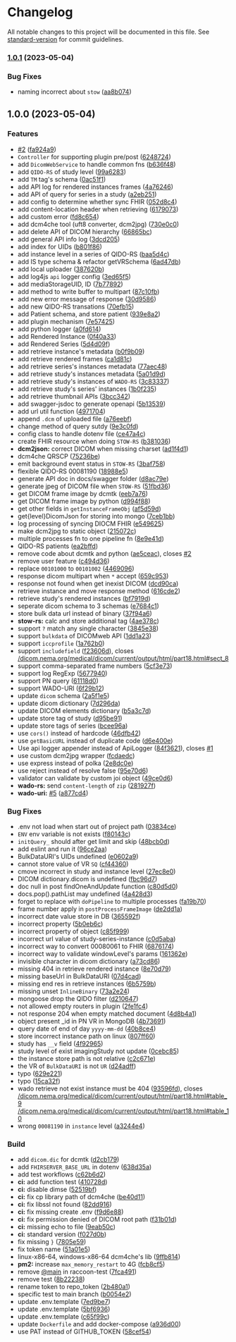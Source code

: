 # Changelog

All notable changes to this project will be documented in this file. See [standard-version](https://github.com/conventional-changelog/standard-version) for commit guidelines.

### [1.0.1](https://github.com/Chinlinlee/raccoon-dicom/compare/v1.0.0...v1.0.1) (2023-05-04)


### Bug Fixes

* naming incorrect about `stow` ([aa8b074](https://github.com/Chinlinlee/raccoon-dicom/commit/aa8b074233908005994382acef03a90b8bdb854c))

## 1.0.0 (2023-05-04)


### Features

* [#2](https://github.com/Chinlinlee/raccoon-dicom/issues/2) ([fa924a9](https://github.com/Chinlinlee/raccoon-dicom/commit/fa924a9253e63345cf641f585d889d5eabbc3977))
* `Controller` for supporting plugin pre/post ([6248724](https://github.com/Chinlinlee/raccoon-dicom/commit/62487248700aea3aba48ba725023a49c67733d03))
* add `DicomWebService` to handle common fns ([b636f48](https://github.com/Chinlinlee/raccoon-dicom/commit/b636f4885a9e3f836354d84d3d64e36c537994ab))
* add `QIDO-RS` of study level ([99a6283](https://github.com/Chinlinlee/raccoon-dicom/commit/99a62839f9ae09077064df5551f3481384808fa9))
* add `TM` tag's schema ([0ac51f1](https://github.com/Chinlinlee/raccoon-dicom/commit/0ac51f1dbb886ca584a84666b6aa7ee2f1e535e1))
* add API log for rendered instances frames ([4a76246](https://github.com/Chinlinlee/raccoon-dicom/commit/4a76246592fb9694221539556064f3d9d01c53fb))
* add API of query for series in a study ([a2eb251](https://github.com/Chinlinlee/raccoon-dicom/commit/a2eb251f2469a7470769d7c92796d13427cc6791))
* add config to determine whether sync FHIR ([052d8c4](https://github.com/Chinlinlee/raccoon-dicom/commit/052d8c4fac1abcae276b92581f132c94c875c1cf))
* add content-location header when retrieving ([6179073](https://github.com/Chinlinlee/raccoon-dicom/commit/6179073805b4066ca77268564aff8e78dc601ba6))
* add custom error ([fd8c654](https://github.com/Chinlinlee/raccoon-dicom/commit/fd8c6549c933e3031faf6108914d2db6074af2d7))
* add dcm4che tool (uft8 converter, dcm2jpg) ([730e0c0](https://github.com/Chinlinlee/raccoon-dicom/commit/730e0c057c151c7b9e995a6e54d76f8ba309c7a8))
* add delete API of DICOM hierarchy ([66865bc](https://github.com/Chinlinlee/raccoon-dicom/commit/66865bc472d29369a40dc67ff46d7043012ce282))
* add general API info log ([3dcd205](https://github.com/Chinlinlee/raccoon-dicom/commit/3dcd2052e88de6a2cb23892424ed3788028b3978))
* add index for UIDs ([b801f86](https://github.com/Chinlinlee/raccoon-dicom/commit/b801f86d61dfb637371bb557c6007a2ea254cd13))
* add instance level in a series of QIDO-RS ([baa5d4c](https://github.com/Chinlinlee/raccoon-dicom/commit/baa5d4c62d8bd9b14dcc8520058e49fe743ca6f0))
* add IS type schema & refactor getVRSchema ([6ad47db](https://github.com/Chinlinlee/raccoon-dicom/commit/6ad47db2734d5ca03f160a8febe05a23f001772b))
* add local uploader ([387620b](https://github.com/Chinlinlee/raccoon-dicom/commit/387620b34ba9a0c7ee33cfea87a7474d09de7ee4))
* add log4js `api` logger config ([3ed65f5](https://github.com/Chinlinlee/raccoon-dicom/commit/3ed65f587fbd8111f83a2a88d109b79527fec72d))
* add mediaStorageUID, ID ([7b77892](https://github.com/Chinlinlee/raccoon-dicom/commit/7b77892c42c25dfa509bd02723f6c9fa7ba1bde8))
* add method to write buffer to multipart ([87c10fb](https://github.com/Chinlinlee/raccoon-dicom/commit/87c10fb4afd1e0c20cae43338c93f5d7420ba6ee))
* add new error message of response ([30d9586](https://github.com/Chinlinlee/raccoon-dicom/commit/30d95861633c6c1e6f6ebe44a78eba30a246b336))
* add new QIDO-RS transations ([70efb15](https://github.com/Chinlinlee/raccoon-dicom/commit/70efb156bf9e65e5c200f0479f25fc6b44eb9804))
* add Patient schema, and store patient ([939e8a2](https://github.com/Chinlinlee/raccoon-dicom/commit/939e8a2a3ae7c589359b982181d23f96874f42b8))
* add plugin mechanism ([7e57425](https://github.com/Chinlinlee/raccoon-dicom/commit/7e57425434895ae2f4562a09ae77178ebfc05835))
* add python logger ([a0fd614](https://github.com/Chinlinlee/raccoon-dicom/commit/a0fd6146ca9bef039155370c5a54378cbabe05b3))
* add Rendered Instance ([0f40a33](https://github.com/Chinlinlee/raccoon-dicom/commit/0f40a337c7a9a67e578435c1a0b8f7dac7410f01))
* add Rendered Series ([5d4d09f](https://github.com/Chinlinlee/raccoon-dicom/commit/5d4d09ffa4e793582ef6f7d360eda2b815af0993))
* add retrieve instance's metadata ([b0f9b09](https://github.com/Chinlinlee/raccoon-dicom/commit/b0f9b09309dc6cc55816ce904f43c62252d07528))
* add retrieve rendered frames ([ca1d81c](https://github.com/Chinlinlee/raccoon-dicom/commit/ca1d81c768099d4d5cd31c1c9a8479fc14a8f378))
* add retrieve series's instances metadata ([77aec48](https://github.com/Chinlinlee/raccoon-dicom/commit/77aec48ed25563c1a11a55484b23a785f0c19709))
* add retrieve study's instances metadata ([5a01d9d](https://github.com/Chinlinlee/raccoon-dicom/commit/5a01d9db8dd3357a9b0abbb57b695a000e7f81ec))
* add retrieve study's instances of `WADO-RS` ([3c83337](https://github.com/Chinlinlee/raccoon-dicom/commit/3c83337313362c1d9e2d91db5bc72c1f4a6f12eb))
* add retrieve study's series' instances ([1b0f235](https://github.com/Chinlinlee/raccoon-dicom/commit/1b0f235e047d387bf3868c3ce8d32c12afd1ab20))
* add retrieve thumbnail APIs ([3bcc342](https://github.com/Chinlinlee/raccoon-dicom/commit/3bcc342169a49a4086cea71b067d12bb5de36505))
* add swagger-jsdoc to generate openapi ([5b13539](https://github.com/Chinlinlee/raccoon-dicom/commit/5b1353983345c6eeede28844ac51a44a5c222869))
* add url util function ([4971704](https://github.com/Chinlinlee/raccoon-dicom/commit/4971704cad77ca50b4a77ddb15d2e7511e54182d))
* append `.dcm` of uploaded file ([a76eebf](https://github.com/Chinlinlee/raccoon-dicom/commit/a76eebfbdaa3baf702d171a5bc647a5c7bc122be))
* change method of query sutdy ([9e3c0fd](https://github.com/Chinlinlee/raccoon-dicom/commit/9e3c0fd7fdce43a5fb543a57a5b25735ba2f28be))
* config class to handle dotenv file ([ce47a4c](https://github.com/Chinlinlee/raccoon-dicom/commit/ce47a4c2be533b2e21a261c8c38b1946c4592475))
* create FHIR resource when doing `STOW-RS` ([b381036](https://github.com/Chinlinlee/raccoon-dicom/commit/b381036c8a3ec6c5a431a8094faecf404d7e4f45))
* **dcm2json:** correct DICOM when missing charset ([ad1f4d1](https://github.com/Chinlinlee/raccoon-dicom/commit/ad1f4d1c62ffbd20cbc575a01898c9cb5709b297))
* dcm4che QRSCP ([75236be](https://github.com/Chinlinlee/raccoon-dicom/commit/75236be29338409c5ec50dc8e7034c6cf84b20b4))
* emit background event status in `STOW-RS` ([3baf758](https://github.com/Chinlinlee/raccoon-dicom/commit/3baf758c6edb1cd5dac74db3abf85c33985ab9df))
* flexible QIDO-RS 00081190 ([18988e5](https://github.com/Chinlinlee/raccoon-dicom/commit/18988e580472db8e0bacc204a2a939f79ceb6ca7))
* generate API doc in docs/swagger folder ([d8ac79e](https://github.com/Chinlinlee/raccoon-dicom/commit/d8ac79e3224c278033d557b605a7da82a2c13423))
* generate jpeg of DICOM file when `STOW-RS` ([51fbd36](https://github.com/Chinlinlee/raccoon-dicom/commit/51fbd3613d356df89438fb70ec4a879b121a4e52))
* get DICOM frame image by dcmtk ([eeb7a76](https://github.com/Chinlinlee/raccoon-dicom/commit/eeb7a7607f996829f8bd80627131653e6fb303e8))
* get DICOM frame image by python ([d994f88](https://github.com/Chinlinlee/raccoon-dicom/commit/d994f8881de2bfbc1e984eae5b977ddf7a4418eb))
* get other fields in `getInstanceFrameObj` ([af5d59d](https://github.com/Chinlinlee/raccoon-dicom/commit/af5d59d9690920cb67959daa5ad57e16e5d40e81))
* get{level}DicomJson for storing into mongo ([7ceb1bb](https://github.com/Chinlinlee/raccoon-dicom/commit/7ceb1bb016320bad503107f5e13f4e26e953cd26))
* log processing of syncing DIOCM FHIR ([e549625](https://github.com/Chinlinlee/raccoon-dicom/commit/e54962511a18195c2023cf6ff4d725fa7c99db50))
* make dcm2jpg to static object ([215072c](https://github.com/Chinlinlee/raccoon-dicom/commit/215072c4c660d6313b63dd0a949832e4c78c9c61))
* multiple processes fn to one pipeline fn ([8e9e41d](https://github.com/Chinlinlee/raccoon-dicom/commit/8e9e41d93febfeb872c79c02ea286d14c3b52efd))
* QIDO-RS patients ([ea2bffd](https://github.com/Chinlinlee/raccoon-dicom/commit/ea2bffdb5ebdc32942bb84cec86f68906470ff6d))
* remove code about dcmtk and python ([ae5ceac](https://github.com/Chinlinlee/raccoon-dicom/commit/ae5ceac6bd28b2fd7c69df98d4921bf4ab311473)), closes [#2](https://github.com/Chinlinlee/raccoon-dicom/issues/2)
* remove user feature ([c494d36](https://github.com/Chinlinlee/raccoon-dicom/commit/c494d367c62180d89e164312ce7bcb534fac9640))
* replace `00101000`  to `00101002` ([4469096](https://github.com/Chinlinlee/raccoon-dicom/commit/4469096bc2ce25f538ecb68c97666d2e25fd2e9e))
* response dicom multipart when `*` accept ([659c953](https://github.com/Chinlinlee/raccoon-dicom/commit/659c953a2a04edb015f7e30039145f2c04f23f2c))
* response not found when get inexist DICOM ([dcd90ca](https://github.com/Chinlinlee/raccoon-dicom/commit/dcd90ca643e1c1e38111e2519ae5916887f4bc2b))
* retrieve instance and move response method ([616cde2](https://github.com/Chinlinlee/raccoon-dicom/commit/616cde2258506559ecdabe4683bbbc8cde8535c4))
* retrieve study's rendered instances ([bf7919d](https://github.com/Chinlinlee/raccoon-dicom/commit/bf7919d825db353096e4eaeee356b7a792e9f79d))
* seperate dicom schema to 3 schemas ([e7684c1](https://github.com/Chinlinlee/raccoon-dicom/commit/e7684c19fd576dd51e4fa189111be8beafb1f591))
* store bulk data url instead of binary ([37f94a6](https://github.com/Chinlinlee/raccoon-dicom/commit/37f94a6650328724d8837834c2fc889ed82e8f88))
* **stow-rs:** calc and store additional tag ([4ae378c](https://github.com/Chinlinlee/raccoon-dicom/commit/4ae378c40e9cc08070d154a87cfb85127f8a04a3))
* support `?` match any single character ([3845e38](https://github.com/Chinlinlee/raccoon-dicom/commit/3845e389b7df545d118f376831d3dd02f5fc0d50))
* support `bulkdata` of DICOMweb API ([1dd1a23](https://github.com/Chinlinlee/raccoon-dicom/commit/1dd1a23956e0c4520d6a865b4717df24bfe22e64))
* support `iccprofile` ([1a762b0](https://github.com/Chinlinlee/raccoon-dicom/commit/1a762b0240671d21c99b1a7cf7e8bb30905af772))
* support `includefield` ([f23606d](https://github.com/Chinlinlee/raccoon-dicom/commit/f23606d65d01ee63adfec110e1d4db47206ec6e0)), closes [/dicom.nema.org/medical/dicom/current/output/html/part18.html#sect_8](https://github.com/Chinlinlee//dicom.nema.org/medical/dicom/current/output/html/part18.html/issues/sect_8)
* support comma-separated frame numbers ([5cf3e73](https://github.com/Chinlinlee/raccoon-dicom/commit/5cf3e736c994289cdd7bb6d93aafc0d6f3f1147a))
* support log RegExp ([5677940](https://github.com/Chinlinlee/raccoon-dicom/commit/56779400925429c01e742b36a26cfbfa4fd5a09c))
* support PN query ([61118d0](https://github.com/Chinlinlee/raccoon-dicom/commit/61118d04940fad83dd4eaa95dbd88574ade2ae3d))
* support WADO-URI ([6f29b12](https://github.com/Chinlinlee/raccoon-dicom/commit/6f29b12c95732dee0f12a8eef5cfff546629ffd2))
* update `dicom` schema ([2a5f1e5](https://github.com/Chinlinlee/raccoon-dicom/commit/2a5f1e56550ab4c36e5ba68be9526dc999569175))
* update dicom dictionary ([7d296da](https://github.com/Chinlinlee/raccoon-dicom/commit/7d296da7aed3086cb094ff2282de107c7f4a404b))
* update DICOM elements dictionary ([b5a3c7d](https://github.com/Chinlinlee/raccoon-dicom/commit/b5a3c7db9ffb98c770a44eab0c53d68778de8491))
* update store tag of study ([d95be91](https://github.com/Chinlinlee/raccoon-dicom/commit/d95be916f7b083964c1c83879fe1246744973732))
* update store tags of series ([bcee96a](https://github.com/Chinlinlee/raccoon-dicom/commit/bcee96a407b95be17c356d74a9d401048e4bdb27))
* use `cors()` instead of hardcode ([46dfb42](https://github.com/Chinlinlee/raccoon-dicom/commit/46dfb42637447dd6b77a6495dc92d094b716ec5e))
* use `getBasicURL` instead of duplicate code ([d6e400e](https://github.com/Chinlinlee/raccoon-dicom/commit/d6e400e9ad1898068437d7dae7aeaa1c9e1afa71))
* Use api logger appender instead of ApiLogger ([84f3621](https://github.com/Chinlinlee/raccoon-dicom/commit/84f3621680d2e2bdb068748e22ab4ed1bc760fd1)), closes [#1](https://github.com/Chinlinlee/raccoon-dicom/issues/1)
* use custom dcm2jpg wrapper ([fcdaedc](https://github.com/Chinlinlee/raccoon-dicom/commit/fcdaedc459bc806b8470c5a9b0813e6736cb9fbf))
* use express instead of polka ([2e8dc0e](https://github.com/Chinlinlee/raccoon-dicom/commit/2e8dc0ea9f9c877442bf7b0ee7ebf7ad6c401722))
* use reject instead of resolve false ([95e70d6](https://github.com/Chinlinlee/raccoon-dicom/commit/95e70d6e00023232bc2babe149b052d7159ed979))
* validator can validate by custom joi object ([49ce0d6](https://github.com/Chinlinlee/raccoon-dicom/commit/49ce0d66c184e9b02db5f2dd2facd902e2623a6c))
* **wado-rs:** send `content-length` of `zip` ([281927f](https://github.com/Chinlinlee/raccoon-dicom/commit/281927fbf9ef1d6b55df884fc351cf863d1a8faf))
* **wado-uri:** [#5](https://github.com/Chinlinlee/raccoon-dicom/issues/5) ([a877cd4](https://github.com/Chinlinlee/raccoon-dicom/commit/a877cd49d7dbf802862597f4bf2203d58efc2055))


### Bug Fixes

* .env not load when start out of project path ([03834ce](https://github.com/Chinlinlee/raccoon-dicom/commit/03834ce2ca532ec501ba3631a8e2f66ba680ec38))
* `ENV` env variable is not exists ([f80143c](https://github.com/Chinlinlee/raccoon-dicom/commit/f80143c3b0836e844fecd93758613f8d13b1594c))
* `initQuery_` should after get limit and skip ([48bcb0d](https://github.com/Chinlinlee/raccoon-dicom/commit/48bcb0d289fe30c74d4c949440dc87b8674eca67))
* add eslint and run it ([96ce2aa](https://github.com/Chinlinlee/raccoon-dicom/commit/96ce2aa9bf5b39b6eb7097f56a1f3028255e7e08))
* BulkDataURI's UIDs undefined ([e0602a9](https://github.com/Chinlinlee/raccoon-dicom/commit/e0602a965ac26ef8feef477852f48f3b963e83e8))
* cannot store value of VR `SQ` ([cf44360](https://github.com/Chinlinlee/raccoon-dicom/commit/cf443603c9d6266eac5bd29c710f870c2f629434))
* cmove incorrect in study and instance level ([27ec8e0](https://github.com/Chinlinlee/raccoon-dicom/commit/27ec8e0ad42990d3f14caf82f94ee3ffdae330db))
* DICOM dictionary.dicom is undefined ([fbc96d7](https://github.com/Chinlinlee/raccoon-dicom/commit/fbc96d7155b7d42f37aad0d72e28d7f7b32d58ae))
* doc null in post findOneAndUpdate function ([c80d5d0](https://github.com/Chinlinlee/raccoon-dicom/commit/c80d5d0a9e77d13aee9782f725c9aaf9eeeae124))
* docs.pop().pathList may undefined ([4a428d3](https://github.com/Chinlinlee/raccoon-dicom/commit/4a428d355afa31092b516eaf7374263515aa76a7))
* forget to replace with `doPipeline` to multiple processes ([fa19b70](https://github.com/Chinlinlee/raccoon-dicom/commit/fa19b7035a977f516e91e757c75b50c85ef9374f))
* frame number apply in `postProcessFrameImage` ([de2dd1a](https://github.com/Chinlinlee/raccoon-dicom/commit/de2dd1a5fb2605da20a35cb49eb0b48618650dc4))
* incorrect date value store in DB ([365592f](https://github.com/Chinlinlee/raccoon-dicom/commit/365592fa29055da34f6abe2641beaa418a5d5ea3))
* incorrect property ([5b0eb6c](https://github.com/Chinlinlee/raccoon-dicom/commit/5b0eb6c512de48467a009ca3e11c2b99497af23c))
* incorrect property of object ([c85f999](https://github.com/Chinlinlee/raccoon-dicom/commit/c85f9997d8e63950dbdbad86f5568fd5c620ba49))
* incorrect url value of study-series-instance ([c0d5aba](https://github.com/Chinlinlee/raccoon-dicom/commit/c0d5aba5c7aa954116d63110b0a0973d38ea3ae8))
* incorrect way to convert 00080061 to FHIR ([6876174](https://github.com/Chinlinlee/raccoon-dicom/commit/68761746e81e7e536a7272f49b0d588b3255813d))
* incorrect way to validate windowLevel's params ([161362e](https://github.com/Chinlinlee/raccoon-dicom/commit/161362e8042801d900c6088271c12987312ee6b0))
* invisible character in dicom dictionary ([a73cd86](https://github.com/Chinlinlee/raccoon-dicom/commit/a73cd8697a84694bc281d5d7084948d23e3350a7))
* missing 404 in retrieve rendered instance ([8e70d79](https://github.com/Chinlinlee/raccoon-dicom/commit/8e70d790c6914e52592e0bb768b3143097516584))
* missing baseUrl in BulkDataURI ([07d4cad](https://github.com/Chinlinlee/raccoon-dicom/commit/07d4cad8c01fbfe2f3eef0821afbe4aa8d634475))
* missing end res in retrieve instances ([6b5759b](https://github.com/Chinlinlee/raccoon-dicom/commit/6b5759b7f99de38616dc1a271ebc3c4f9ec60377))
* missing unset `InlineBinary` ([73a2e24](https://github.com/Chinlinlee/raccoon-dicom/commit/73a2e24305b8456bf8fa4da7dcd5f9e7e3ad4832))
* mongoose drop the QIDO filter ([d210647](https://github.com/Chinlinlee/raccoon-dicom/commit/d2106470a26e1a44416751d49ad18dca794b0386))
* not allowed empty routers in plugin ([2fe1fc4](https://github.com/Chinlinlee/raccoon-dicom/commit/2fe1fc4653c7103fd9c75b51df72168e7cbdf2d3))
* not response 204 when empty matched document ([4d8b4a1](https://github.com/Chinlinlee/raccoon-dicom/commit/4d8b4a18ece1fe75d30ad551087a1a18bf22443e))
* object present _id in PN VR in MongoDB ([4b73691](https://github.com/Chinlinlee/raccoon-dicom/commit/4b7369195df56cef70966dbc6ec5fb31517642a8))
* query date of end of day `yyyy-mm-dd` ([40b8ce4](https://github.com/Chinlinlee/raccoon-dicom/commit/40b8ce47abdbd0217919bebdbc21a43e18bc8a8e))
* store incorrect instance path on linux ([807ff60](https://github.com/Chinlinlee/raccoon-dicom/commit/807ff60d256bcfd40f060d689d01dd4efa3bc50e))
* study has `__v` field ([4f92965](https://github.com/Chinlinlee/raccoon-dicom/commit/4f92965d7404ed792de591f9a3076a53e5f925cc))
* study level of exist imagingStudy not update ([0cebc85](https://github.com/Chinlinlee/raccoon-dicom/commit/0cebc858dc218b56d3de5d812df13dd517c9a284))
* the instance store path is not relative ([c2c671e](https://github.com/Chinlinlee/raccoon-dicom/commit/c2c671e64763aa94d6ca1c0fb013b616cfde5151))
* the VR of `BulkDataURI` is not `UR` ([d24adff](https://github.com/Chinlinlee/raccoon-dicom/commit/d24adffe0c73bedfb0abe6dc11a83a8d510883c9))
* typo ([629e221](https://github.com/Chinlinlee/raccoon-dicom/commit/629e22196062fe333bbe303b1c63032c066a3a54))
* typo ([15ca32f](https://github.com/Chinlinlee/raccoon-dicom/commit/15ca32f926691e138767927055de45ba9603dd88))
* wado retrieve not exist instance must be 404 ([93596fd](https://github.com/Chinlinlee/raccoon-dicom/commit/93596fdc374b6b1182040445c3c2bd4de038e922)), closes [/dicom.nema.org/medical/dicom/current/output/html/part18.html#table_9](https://github.com/Chinlinlee//dicom.nema.org/medical/dicom/current/output/html/part18.html/issues/table_9) [/dicom.nema.org/medical/dicom/current/output/html/part18.html#table_10](https://github.com/Chinlinlee//dicom.nema.org/medical/dicom/current/output/html/part18.html/issues/table_10)
* wrong `00081190` in `instance` level ([a3244e4](https://github.com/Chinlinlee/raccoon-dicom/commit/a3244e48076f89ab7e65e24941c2c3745dc4fab9))


### Build

* add `dicom.dic` for dcmtk ([d2cb179](https://github.com/Chinlinlee/raccoon-dicom/commit/d2cb179f8908b0e93bab5fbea586f4ebe31713ef))
* add `FHIRSERVER_BASE_URL` in dotenv ([638d35a](https://github.com/Chinlinlee/raccoon-dicom/commit/638d35aa338755fedd1cdf4ff30cd631e8a18c48))
* add test workflows ([c62b6d2](https://github.com/Chinlinlee/raccoon-dicom/commit/c62b6d2e18cf6a64699e4ceb18d7e12c989547df))
* **ci:** add function test ([410728d](https://github.com/Chinlinlee/raccoon-dicom/commit/410728de016559bf06860bb3b14bb0201904e75d))
* **ci:** disable dimse ([52519bf](https://github.com/Chinlinlee/raccoon-dicom/commit/52519bf45d771e8e9af12fcfd74ef88b4ff39d04))
* **ci:** fix cp library path of dcm4che ([be40d11](https://github.com/Chinlinlee/raccoon-dicom/commit/be40d11f0188736ce5109fdccf980b96943d59fb))
* **ci:** fix libssl not found ([82dd916](https://github.com/Chinlinlee/raccoon-dicom/commit/82dd91639ae1db77795b01b88b7a5a46441807f4))
* **ci:** fix missing create .env ([f9d6e88](https://github.com/Chinlinlee/raccoon-dicom/commit/f9d6e88322e556c236b45e0ebeeeb93b38e53341))
* **ci:** fix permission denied of DICOM root path ([f31b01d](https://github.com/Chinlinlee/raccoon-dicom/commit/f31b01d82d270e635f8cffde571bdfdf3cc32eba))
* **ci:** missing echo to file ([9eab50c](https://github.com/Chinlinlee/raccoon-dicom/commit/9eab50c0dc52f15989da2d6213f0afafd8eb252f))
* **ci:** standard version ([f027d0b](https://github.com/Chinlinlee/raccoon-dicom/commit/f027d0b9eb9443d92bc0cb3a46a26dbaec0c8198))
* fix missing `}` ([7805e59](https://github.com/Chinlinlee/raccoon-dicom/commit/7805e594481bb656541709e0333ee24320356c64))
* fix token name ([51a01e5](https://github.com/Chinlinlee/raccoon-dicom/commit/51a01e51ce6a45db9e807c2836a8726586969e77))
* linux-x86-64, windows-x86-64 dcm4che's lib ([9ffb814](https://github.com/Chinlinlee/raccoon-dicom/commit/9ffb81441a73d5b10c34bd11156a170c4823ab6b))
* **pm2:** increase `max_memory_restart` to 4G ([fcb8cf5](https://github.com/Chinlinlee/raccoon-dicom/commit/fcb8cf56419bba7f9ddaa3ad2d030cdf4dc777ce))
* remove [@main](https://github.com/main) in raccoon-test ([7fca491](https://github.com/Chinlinlee/raccoon-dicom/commit/7fca49104b15774fa723b92aee8440cd3688510a))
* remove test ([8b22238](https://github.com/Chinlinlee/raccoon-dicom/commit/8b2223883500408f3b5b55a5a156be7775a9ede1))
* rename token to repo_token ([2b480a1](https://github.com/Chinlinlee/raccoon-dicom/commit/2b480a11b90bdd248390829b016d0d7305272e67))
* specific test to main branch ([b0054e2](https://github.com/Chinlinlee/raccoon-dicom/commit/b0054e27c373c5412dceebdf371c8d46f28cc86e))
* update .env.template ([7ed9be7](https://github.com/Chinlinlee/raccoon-dicom/commit/7ed9be713f52de283c70badc8b614e04ba6eeb2f))
* update .env.template ([5bf6936](https://github.com/Chinlinlee/raccoon-dicom/commit/5bf69365bb77e136cea4431afd4fe68064959baf))
* update .env.template ([c65f99c](https://github.com/Chinlinlee/raccoon-dicom/commit/c65f99cfd7faa590f8ab40f61fe739d224e48df0))
* update `Dockerfile` and add docker-compose ([a936d00](https://github.com/Chinlinlee/raccoon-dicom/commit/a936d0010e0e4b9dd98b82862b279e286a85e310))
* use PAT instead of GITHUB_TOKEN ([58cef54](https://github.com/Chinlinlee/raccoon-dicom/commit/58cef54d20f3572531eb871d9e7f3bbd4af10fbe))
